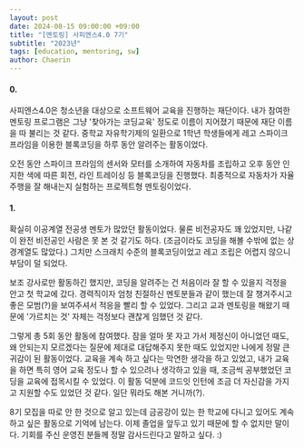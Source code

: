 ```yaml
---
layout: post
date: 2024-08-15 09:00:00 +09:00
title: "[멘토링] 사피엔스4.0 7기"
subtitle: "2023년"
tags: [education, mentoring, sw]
author: Chaerin
---
```


#### 0.
사피엔스4.0은 청소년을 대상으로 소프트웨어 교육을 진행하는 재단이다. 내가 참여한 멘토링 프로그램은 그냥 '찾아가는 코딩교육' 정도로 이름이 지어졌기 때문에 재단 이름을 따 불리는 것 같다. 중학교 자유학기제의 일환으로 1학년 학생들에게 레고 스파이크 프라임을 이용한 블록코딩을 하루 동안 알려주는 활동이었다.

오전 동안 스파이크 프라임의 센서와 모터를 소개하여 자동차를 조립하고 오후 동안 인지한 색에 따른 회전, 라인 트레이싱 등 블록코딩을 진행했다. 최종적으로 자동차가 자율 주행을 잘 해내는지 실험하는 프로젝트형 멘토링이었다.

#### 1.
확실히 이공계열 전공생 멘토가 많았던 활동이었다. 물론 비전공자도 꽤 있었지만, 나같이 완전 비전공인 사람은 못 본 것 같기도 하다. (조금이라도 코딩을 해볼 수밖에 없는 상경계열도 많았다.) 그치만 스크래치 수준의 블록코딩이었고 레고 조립은 어렵지 않으니 부담이 덜 되었다.

보조 강사로만 활동하긴 했지만, 코딩을 알려주는 건 처음이라 잘 할 수 있을지 걱정을 안고 첫 학교에 갔다. 경력직이자 엄청 친절하신 멘토분들과 같이 했는데 잘 챙겨주시고 좋은 모범(?)을 보여주셔서 적응을 빨리 할 수 있었다. 그리고 교과 멘토링을 해왔기 때문에 '가르치는 것' 자체는 걱정보다 괜찮게 임했던 것 같다.

그렇게 총 5회 동안 활동에 참여했다. 잠을 얼마 못 자고 가서 제정신이 아니었던 때도, 왜 안되는지 모르겠다는 질문에 제대로 대답해주지 못한 때도 있었지만 나에게 정말 큰 귀감이 된 활동이었다. 교육을 계속 하고 싶다는 막연한 생각을 하고 있었고, 내가 교육을 하면 특히 영어 교육 정도나 할 수 있으려나 생각하고 있을 때, 조금씩 공부했었던 코딩을 교육에 접목시킬 수 있었다. 이 활동 덕분에 코드잇 인턴에 조금 더 자신감을 가지고 지원할 수도 있었던 것 같다. 일단 뭐라도 해본 거니까(?).

8기 모집을 따로 안 한 것으로 알고 있는데 금공강이 있는 한 학교에 다니고 있어도 계속 하고 싶은 활동으로 기억에 남는다. 이제 졸업을 앞두고 있기 때문에 할 수 없지만 말이다. 기회를 주신 운영진 분들께 정말 감사드린다고 말하고 싶다. :)
